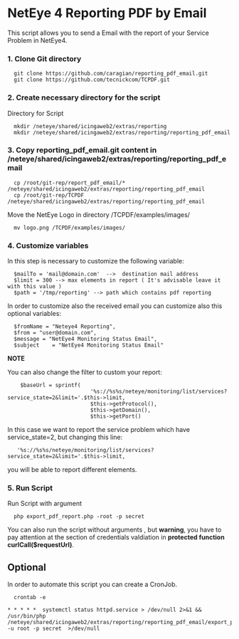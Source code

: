 
# NetEye 4 Reporting PDF by Email

This script allows you to send a Email with the report of your Service Problem in NetEye4.

### 1. Clone Git directory

      git clone https://github.com/caragian/reporting_pdf_email.git
      git clone https://github.com/tecnickcom/TCPDF.git
     
### 2. Create necessary directory for the script
      
Directory for Script

      mkdir /neteye/shared/icingaweb2/extras/reporting
      mkdir /neteye/shared/icingaweb2/extras/reporting/reporting_pdf_email
      
### 3. Copy reporting_pdf_email.git content in /neteye/shared/icingaweb2/extras/reporting/reporting_pdf_email

      cp /root/git-rep/report_pdf_email/* /neteye/shared/icingaweb2/extras/reporting/reporting_pdf_email
      cp /root/git-rep/TCPDF /neteye/shared/icingaweb2/extras/reporting/reporting_pdf_email
      
Move the NetEye Logo in directory /TCPDF/examples/images/
      
      mv logo.png /TCPDF/examples/images/

### 4. Customize variables

In this step is necessary to customize the following variable:

      $mailTo = 'mail@domain.com'  -->  destination mail address
      $limit = 300 --> max elements in report ( It's advisable leave it with this value )
      $path = '/tmp/reporting' --> path which contains pdf reporting

In order to customize also the received email you can customize also this optional variables:

      $fromName = "Neteye4 Reporting",
      $from = "user@domain.com",
      $message = "NetEye4 Monitoring Status Email",
      $subject    = "NetEye4 Monitoring Status Email"
      
 **NOTE**
 
 You can also change the filter to custom your report:
 
        $baseUrl = sprintf(
                              '%s://%s%s/neteye/monitoring/list/services?service_state=2&limit='.$this->limit,
                              $this->getProtocol(),
                              $this->getDomain(),
                              $this->getPort()
In this case we want to report the service problem which have service_state=2, but changing this line:

       '%s://%s%s/neteye/monitoring/list/services?service_state=2&limit='.$this->limit,
       
you will be able to report different elements.

### 5. Run Script

Run Script with argument

      php export_pdf_report.php -root -p secret
      
You can also run the script without arguments , but **warning**, you have to pay attention at the section of credentials valdiation in **protected function curlCall($requestUrl)**.


## Optional
In order to automate this script you can create a CronJob.

      crontab -e
      
    * * * * *  systemctl status httpd.service > /dev/null 2>&1 &&  /usr/bin/php /neteye/shared/icingaweb2/extras/reporting/reporting_pdf_email/export_pdf_report.php -u root -p secret  >/dev/null


      

      
